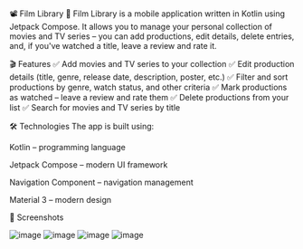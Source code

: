 📽️ Film Library
📱 Film Library is a mobile application written in Kotlin using Jetpack Compose. It allows you to manage your personal collection of movies and TV series – you can add productions, edit details, delete entries, and, if you've watched a title, leave a review and rate it.

🎬 Features
✅ Add movies and TV series to your collection
✅ Edit production details (title, genre, release date, description, poster, etc.)
✅ Filter and sort productions by genre, watch status, and other criteria
✅ Mark productions as watched – leave a review and rate them
✅ Delete productions from your list
✅ Search for movies and TV series by title

🛠️ Technologies
The app is built using:

Kotlin – programming language

Jetpack Compose – modern UI framework

Navigation Component – navigation management

Material 3 – modern design

📸 Screenshots

![image](https://github.com/user-attachments/assets/458d2f1a-52ba-4c71-83d5-fced6273595f)
![image](https://github.com/user-attachments/assets/1e6f937d-7e64-4c00-abf3-5a6abb8061b4)
![image](https://github.com/user-attachments/assets/4dedc5ee-7b31-4334-83d0-ebf01490557f)
![image](https://github.com/user-attachments/assets/f2bc9277-6ee8-4a22-bc09-2cb7600753da)




